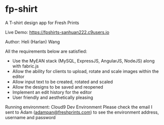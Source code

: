 # fp-shirt
 A T-shirt design app for Fresh Prints
 
 Live Demo: https://fpshirts-sanhuan222.c9users.io
 
 Author: Heli (Harlan) Wang

 All the requirements below are satisfied:
 - Use the MyEAN stack (MySQL, ExpressJS, AngularJS, NodeJS) along with fabric.js
 - Allow the ability for clients to upload, rotate and scale images within the editor
 - Allow input text to be created, rotated and scaled
 - Allow the designs to be saved and reopened
 - Implement an edit history for the editor
 - User friendly and aesthetically pleasing

 Running environment: Cloud9 Dev Environment
 Please check the email I sent to Adam (adampan@freshprints.com) to see the environment address, username and password